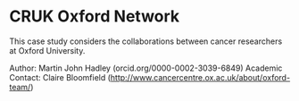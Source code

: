 # CRUK Oxford Network

This case study considers the collaborations between cancer researchers at Oxford University.

Author: Martin John Hadley (orcid.org/0000-0002-3039-6849)
Academic Contact: Claire Bloomfield (http://www.cancercentre.ox.ac.uk/about/oxford-team/)